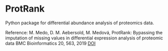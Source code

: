 # ProtRank
Python package for differential abundance analysis of proteomics data.

Reference:
M. Medo, D. M. Aebersold, M. Medová,
ProtRank: Bypassing the imputation of missing values in differential expression analysis of proteomic data
BMC Bioinformatics 20, 563, 2019 [DOI](https://doi.org/10.1186/s12859-019-3144-3)
